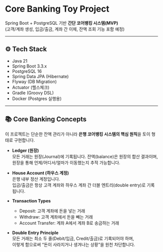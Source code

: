 # Core Banking Toy Project

Spring Boot + PostgreSQL 기반 **간단 코어뱅킹 시스템(MVP)**  
(고객/계좌 생성, 입금/출금, 계좌 간 이체, 잔액 조회 기능 포함 예정)

---

## ⚙ Tech Stack
- Java 21
- Spring Boot 3.3.x
- PostgreSQL 16
- Spring Data JPA (Hibernate)
- Flyway (DB Migration)
- Actuator (헬스체크)
- Gradle (Groovy DSL)
- Docker (Postgres 실행용)

---

## 📚 Core Banking Concepts

이 프로젝트는 단순한 잔액 관리가 아니라 **은행 코어뱅킹 시스템의 핵심 원칙**을 토이 형태로 구현합니다.

- **Ledger (원장)**  
  모든 거래는 원장(Journal)에 기록됩니다. 잔액(balance)은 원장의 합산 결과이며,  
  원장을 통해 언제/어디서/얼마가 이동했는지 추적 가능합니다.

- **House Account (하우스 계정)**  
  은행 내부 정산 계정입니다.  
  입금/출금은 항상 고객 계좌와 하우스 계좌 간 더블 엔트리(double entry)로 기록됩니다.

- **Transaction Types**
  - Deposit: 고객 계좌에 돈을 넣는 거래
  - Withdraw: 고객 계좌에서 돈을 빼는 거래
  - Account Transfer: 계좌 A에서 계좌 B로 송금하는 거래

- **Double Entry Principle**  
  모든 거래는 최소 두 줄(Debit/입금, Credit/출금)로 기록되어야 하며,  
  이렇게 함으로써 “돈이 사라지거나 생겨나는 상황”을 원천 차단합니다.

